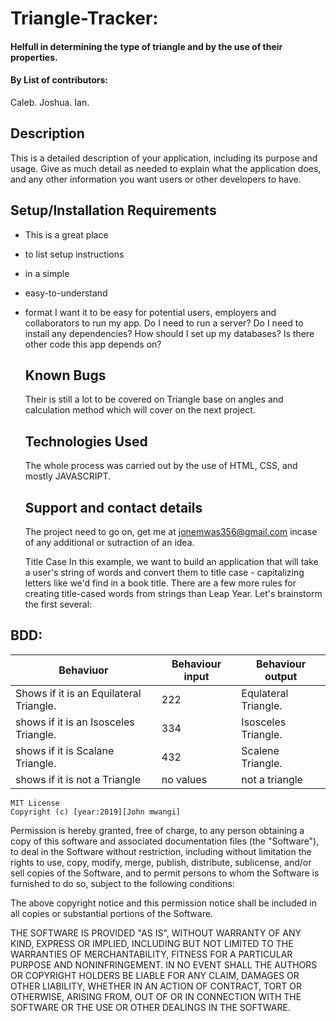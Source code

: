 # Triangle-Tracker:

#### Helfull in determining the type of triangle and by the use of their properties.

#### By List of contributors:

Caleb.
Joshua.
Ian.

## Description

This is a detailed description of your application, including its purpose and usage.  Give as much detail as needed to explain what the application does, and any other information you want users or other developers to have.

## Setup/Installation Requirements

-   This is a great place
-   to list setup instructions
-   in a simple
-   easy-to-understand
-   format
    I want it to be easy for potential users, employers and collaborators to run my app. Do I need to run a server? Do I need to install any dependencies? How should I set up my databases? Is there other code this app depends on?
    ## Known Bugs
    Their is still a lot to be covered on Triangle base on angles and calculation method which will cover on the next project.
    ## Technologies Used
    The whole process was carried out by the use of HTML, CSS, and mostly JAVASCRIPT.
    ## Support and contact details
    The project need to go on, get me at jonemwas356@gmail.com incase of any additional or sutraction of an idea.

    Title Case
    In this example, we want to build an application that will take a user's string of words and convert them to title case - capitalizing letters like we'd find in a book title. There are a few more rules for creating title-cased words from strings than Leap Year. Let's brainstorm the first several:

## BDD:
| Behaviuor                               | Behaviour input | Behaviour output     |
|-----------------------------------------|-----------------|----------------------|
| Shows if it is an Equilateral Triangle. | 222             | Equlateral Triangle. |
| shows if it is an Isosceles Triangle.   | 334             | Isosceles Triangle.  |
| shows if it is Scalane Triangle.        | 432             | Scalene Triangle.    |
| shows if it is not a Triangle           | no values       | not a triangle       |

    MIT License
    Copyright (c) [year:2019][John mwangi]

Permission is hereby granted, free of charge, to any person obtaining a copy of this software and associated documentation files (the "Software"), to deal in the Software without restriction, including without limitation the rights to use, copy, modify, merge, publish, distribute, sublicense, and/or sell copies of the Software, and to permit persons to whom the Software is furnished to do so, subject to the following conditions:

The above copyright notice and this permission notice shall be included in all copies or substantial portions of the Software.

THE SOFTWARE IS PROVIDED "AS IS", WITHOUT WARRANTY OF ANY KIND, EXPRESS OR IMPLIED, INCLUDING BUT NOT LIMITED TO THE WARRANTIES OF MERCHANTABILITY, FITNESS FOR A PARTICULAR PURPOSE AND NONINFRINGEMENT. IN NO EVENT SHALL THE AUTHORS OR COPYRIGHT HOLDERS BE LIABLE FOR ANY CLAIM, DAMAGES OR OTHER LIABILITY, WHETHER IN AN ACTION OF CONTRACT, TORT OR OTHERWISE, ARISING FROM, OUT OF OR IN CONNECTION WITH THE SOFTWARE OR THE USE OR OTHER DEALINGS IN THE SOFTWARE.
